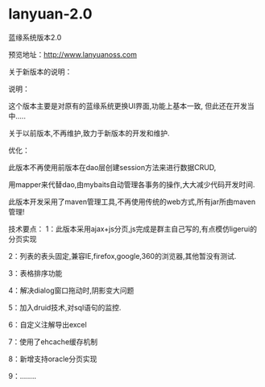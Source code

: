 lanyuan-2.0
===========

蓝缘系统版本2.0

预览地址：http://www.lanyuanoss.com

关于新版本的说明：

说明：

这个版本主要是对原有的蓝缘系统更换UI界面,功能上基本一致, 但此还在开发当中.....

关于以前版本,不再维护,致力于新版本的开发和维护.

优化：

此版本不再使用前版本在dao层创建session方法来进行数据CRUD,

用mapper来代替dao,由mybaits自动管理各事务的操作,大大减少代码开发时间.

此版本开发采用了maven管理工具,不再使用传统的web方式,所有jar所由maven管理!


技术要点：
1：此版本采用ajax+js分页,js完成是群主自己写的,有点模仿ligerui的分页实现 

2：列表的表头固定,兼容IE,firefox,google,360的浏览器,其他暂没有测试.

3：表格排序功能

4：解决dialog窗口拖动时,阴影变大问题

5：加入druid技术,对sql语句的监控.

6：自定义注解导出excel

7：使用了ehcache缓存机制

8：新增支持oracle分页实现

9：........

